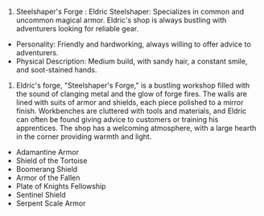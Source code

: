 1. Steelshaper's Forge : Eldric Steelshaper: Specializes in common and uncommon magical armor. Eldric's shop is always bustling with adventurers looking for reliable gear.

- Personality: Friendly and hardworking, always willing to offer advice to adventurers.
- Physical Description: Medium build, with sandy hair, a constant smile, and soot-stained hands.

1. Eldric's forge, "Steelshaper's Forge," is a bustling workshop filled with the sound of clanging metal and the glow of forge fires. The walls are lined with suits of armor and shields, each piece polished to a mirror finish. Workbenches are cluttered with tools and materials, and Eldric can often be found giving advice to customers or training his apprentices. The shop has a welcoming atmosphere, with a large hearth in the corner providing warmth and light.

- Adamantine Armor
- Shield of the Tortoise
- Boomerang Shield
- Armor of the Fallen
- Plate of Knights Fellowship
- Sentinel Shield
- Serpent Scale Armor